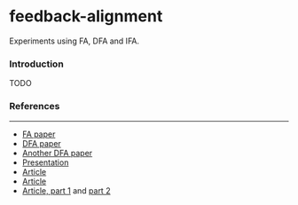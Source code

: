# feedback-alignment
Experiments using FA, DFA and IFA.

### Introduction

TODO

### References
---

- [FA paper](https://arxiv.org/abs/1411.0247)
- [DFA paper](https://arxiv.org/abs/1609.01596)
- [Another DFA paper](https://openreview.net/forum?id=HkXKUTVFl)
- [Presentation](http://www.cs.toronto.edu/~tingwuwang/2546.pdf)
- [Article](https://severelytheoretical.wordpress.com/2016/11/21/backpropagation-works-fine-with-random-feedback-weights/)
- [Article](https://medium.com/@rilut/neural-networks-without-backpropagation-direct-feedback-alignment-30d5d4848f5)
- [Article, part 1](http://www.breloff.com/no-backprop/) and [part 2](http://www.breloff.com/no-backprop-part2/)